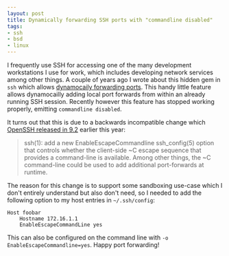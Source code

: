 ```yaml
---
layout: post
title: Dynamically forwarding SSH ports with "commandline disabled"
tags:
- ssh
- bsd
- linux
---
```



I frequently use SSH for accessing one of the many development workstations I
use for work, which includes developing network services among other things. A
couple of years ago I wrote about this hidden gem in `ssh` which allows
[dynamocaily forwarding ports](/2021/05/16/dynamically-forward-ssh-ports.html). 
This handy little feature allows dynamocailly adding local port forwards from within an already running SSH session. Recently however this feature has stopped working properly, emitting `commandline disabled`.

It turns out that this is due to a backwards incompatible change which [OpenSSH released in 9.2](https://www.openssh.com/txt/release-9.2) earlier this year:

> ssh(1): add a new EnableEscapeCommandline ssh_config(5) option that controls
> whether the client-side ~C escape sequence that provides a command-line is
> available. Among other things, the ~C command-line could be used to add
> additional port-forwards at runtime.

The reason for this change is to support some sandboxing use-case which I don't entirely understand but also don't need, so I needed to add the following option to my host entries in `~/.ssh/config`:

```
Host foobar
    Hostname 172.16.1.1
    EnableEscapeCommandLine yes
```


This can also be configured on the command line with `-o EnableEscapeCommandline=yes`. Happy port forwarding!
